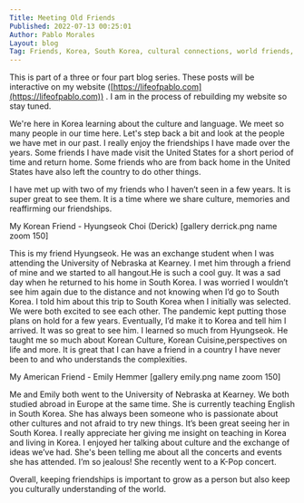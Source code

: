 ```yaml
---
Title: Meeting Old Friends
Published: 2022-07-13 00:25:01
Author: Pablo Morales
Layout: blog
Tag: Friends, Korea, South Korea, cultural connections, world friends, culture
---
```


This is part of a three or four part blog series. These posts will be interactive on my website ([https://lifeofpablo.com](https://lifeofpablo.com)) . I am in the process of rebuilding my website so stay tuned.

We're here in Korea learning about the culture and language. We meet so many people in our time here. Let's step back a bit and look at the people we have met in our past. I really enjoy the friendships I have made over the years. Some friends I have made visit the United States for a short period of time and return home. Some friends who are from back home in the United States have also left the country to do other things. 

I have met up with two of my friends who I haven’t seen in a few years. It is super great to see them. It is a time where we share culture, memories and reaffirming our friendships.

My Korean Friend - Hyungseok Choi (Derick)
[gallery derrick.png name zoom 150]

This is my friend Hyungseok. He was an exchange student when I was attending the University of Nebraska at Kearney. I met him through a friend of mine and we started to all hangout.He is such a cool guy. It was a sad day when he returned to his home in South Korea. I was worried I wouldn’t see him again due to the distance and not knowing when I’d go to South Korea. I told him about this trip to South Korea when I initially was selected. We were both excited to see each other. The pandemic kept putting those plans on hold for a few years. Eventually, I’d make it to Korea and tell him I arrived. It was so great to see him. I learned so much from Hyungseok. He taught me so much about Korean Culture, Korean Cuisine,perspectives on life and more. It is great that I can have a friend in a country I have never been to and who understands the complexities.

My American Friend - Emily Hemmer
[gallery emily.png name zoom 150]

Me and Emily both went to the University of Nebraska at Kearney. We both studied abroad in Europe at the same time. She is currently teaching English in South Korea. She has always been someone who is passionate about other cultures and not afraid to try new things. It’s been great seeing her in South Korea. I really appreciate her giving me insight on teaching in Korea and living in Korea. I enjoyed her talking about culture and the exchange of ideas we’ve had. She's been telling me about all the concerts and events she has attended. I’m so jealous! She recently went to a K-Pop concert.

Overall, keeping friendships is important to grow as a person but also keep you culturally understanding of the world.


